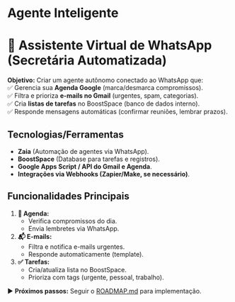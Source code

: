 # Agente Inteligente

# 🤖 Assistente Virtual de WhatsApp (Secretária Automatizada)  

**Objetivo:** Criar um agente autônomo conectado ao WhatsApp que:  
✅ Gerencia sua **Agenda Google** (marca/desmarca compromissos).  
✅ Filtra e prioriza **e-mails no Gmail** (urgentes, spam, categorias).  
✅ Cria **listas de tarefas** no BoostSpace (banco de dados interno).  
✅ Responde mensagens automáticas (confirmar reuniões, lembrar prazos).  

## **Tecnologias/Ferramentas**  
- **Zaia** (Automação de agentes via WhatsApp).  
- **BoostSpace** (Database para tarefas e registros).  
- **Google Apps Script / API do Gmail e Agenda**.  
- **Integrações via Webhooks (Zapier/Make, se necessário)**.  

## **Funcionalidades Principais**  
1. **📅 Agenda:**  
   - Verifica compromissos do dia.  
   - Envia lembretes via WhatsApp.  
2. **📬 E-mails:**  
   - Filtra e notifica e-mails urgentes.  
   - Responde automaticamente (template).  
3. **✅ Tarefas:**  
   - Cria/atualiza lista no BoostSpace.  
   - Prioriza com tags (urgente, pessoal, trabalho).  

▶ **Próximos passos:** Seguir o [ROADMAP.md](ROADMAP.md) para implementação.  
